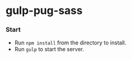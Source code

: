 # gulp-pug-sass

### Start
- Run `npm install` from the directory to install.
- Run `gulp` to start the server.